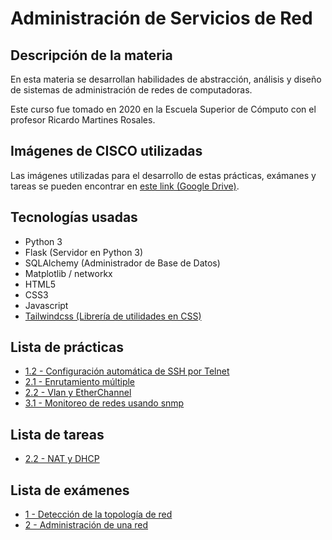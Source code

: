 # Administración de Servicios de Red

## Descripción de la materia

En esta materia se desarrollan habilidades de abstracción, análisis y diseño de sistemas de administración de redes de computadoras.

Este curso fue tomado en 2020 en la Escuela Superior de Cómputo con el profesor Ricardo Martines Rosales.

## Imágenes de CISCO utilizadas

Las imágenes utilizadas para el desarrollo de estas prácticas, exámanes y tareas se pueden encontrar en [este link (Google Drive)](https://drive.google.com/drive/folders/1t-URsJlFjx7Xntk3ihPQf8p2SpBYbWLl?usp=sharing).

## Tecnologías usadas

-   Python 3
-   Flask (Servidor en Python 3)
-   SQLAlchemy (Administrador de Base de Datos)
-   Matplotlib / networkx
-   HTML5
-   CSS3
-   Javascript
-   [Tailwindcss (Librería de utilidades en CSS)](https://tailwindcss.com/)

## Lista de prácticas

-   [1.2 - Configuración automática de SSH por Telnet](https://github.com/JoelHernandez343/networking-administration/tree/main/practices/practice_1.2)
-   [2.1 - Enrutamiento múltiple](https://github.com/JoelHernandez343/networking-administration/tree/main/practices/practice_2.1)
-   [2.2 - Vlan y EtherChannel](https://github.com/JoelHernandez343/networking-administration/tree/main/practices/practice_2.2)
-   [3.1 - Monitoreo de redes usando snmp](https://github.com/JoelHernandez343/networking-administration/tree/main/practices/practice_3.1)

## Lista de tareas

-   [2.2 - NAT y DHCP](https://github.com/JoelHernandez343/networking-administration/tree/main/homeworks/Tarea2.2.pdf)

## Lista de exámenes

-   [1 - Detección de la topología de red](https://github.com/JoelHernandez343/networking-administration/tree/main/exams/first)
-   [2 - Administración de una red](https://github.com/JoelHernandez343/networking-administration/tree/main/exams/second)
